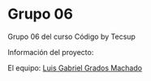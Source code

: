 # Grupo 06
Grupo 06 del curso Código by Tecsup

Información del proyecto:


El equipo:
<a href="https://google.com">Luis Gabriel Grados Machado</a>
